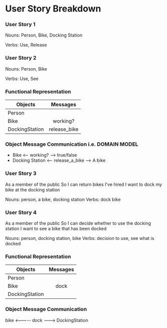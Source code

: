 # User Story Breakdown


### User Story 1
Nouns: Person, Bike, Docking Station

Verbs: Use, Release

### User Story 2
Nouns: Person, Bike

Verbs: Use, See

### Functional Representation

| Objects        |  Messages      |
| -------------  | :-------------:|
| Person         |  				 |
| Bike	         |  working?     |
| DockingStation|  release_bike     |


### Object Message Communication i.e. DOMAIN MODEL

* Bike <-- working? --> true/false
* Docking Station <-- release_a_bike --> A bike

### User Story 3
As a member of the public
So I can return bikes I've hired
I want to dock my bike at the docking station

Nouns: person, a bike, docking station
Verbs: dock bike

### User Story 4
As a member of the public
So I can decide whether to use the docking station
I want to see a bike that has been docked

Nouns: person, docking station, bike
Verbs: decision to use, see what is docked

### Functional Representation

| Objects              |  Messages      |
| -------------------  | :-------------:|
| Person                |             |
| Bike	               |     dock |
| DockingStation       |              |


### Object Message Communication

bike <-----     dock   --->   DockingStation
